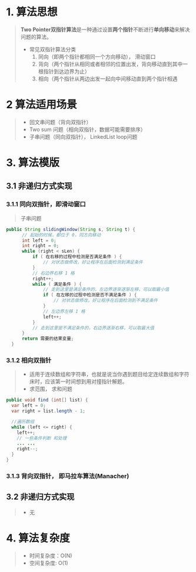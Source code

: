 # 1. 算法思想

> **Two Pointer双指针算法**是一种通过设置**两个指针**不断进行**单向移动**来解决问题的算法。
>
> - 常见双指针算法分类
>   1. 同向（即两个指针都相同一个方向移动）， 滑动窗口
>   2. 背向（两个指针从相同或者相邻的位置出发，背向移动直到其中一根指针到达边界为止）
>   3. 相向（两个指针从两边出发一起向中间移动直到两个指针相遇

# 2 算法适用场景

> - 回文串问题（背向双指针）
> - Two sum 问题（相向双指针，数据可能需要排序）
> - 子串问题（同向双指针）， LinkedList loop问题

# 3. 算法模版

## 3.1 非递归方式实现

### 3.1.1 同向双指针，即滑动窗口

> 子串问题

~~~java
public String slidingWindow(String s, String t) {
      // 起始的时候，都位于 0，同方向移动
      int left = 0;
      int right = 0;
      while (right < sLen) {
          if ( 在右移的过程中检测是否满足条件 ) {
              // 对状态做修改，好让程序在后面检测到满足条件
          }
          // 右边界右移 1 格
          right++;
          while ( 满足条件 ) {
              // 走到这里是满足条件的，左边界逐渐逐渐左移，可以取最小值
              if ( 在左移的过程中检测是否不满足条件 ) {
                  // 对状态做修改，好让程序在后面检测到不满足条件
              }
              // 左边界左移 1 格
              left++;
          }
          // 走到这里是不满足条件的，右边界逐渐右移，可以取最大值
      }
      return 需要的结果变量;
  }
~~~

### 3.1.2 相向双指针

> * 适用于连续数组和字符串，也就是说当你遇到题目给定连续数组和字符床时，应该第一时间想到用对撞指针解题。
> * 求范围， 求和问题

~~~java
public void find (int[] list) {
  var left = 0;
  var right = list.length - 1;

  //遍历数组
  while (left <= right) {
    left++;
    // 一些条件判断 和处理
    ... ...
    right--;
  }
}
~~~

### 3.1.3 背向双指针， 即马拉车算法(Manacher)



## 3.2 非递归方式实现

> - 无

# 4. 算法复杂度

> - 时间复杂度：O(N)
> - 空间复杂度: O(1)

